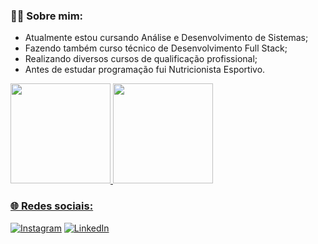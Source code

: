 ### 🤵🏻 Sobre mim:
* Atualmente estou cursando Análise e Desenvolvimento de Sistemas;
* Fazendo também curso técnico de Desenvolvimento Full Stack;
* Realizando diversos cursos de qualificação profissional;
* Antes de estudar programação fui Nutricionista Esportivo.

<div>
<a href="https://github.com/fabiopdidio">
<img height="160em" src="https://github-readme-stats.vercel.app/api/top-langs/?username=fabiopdidio&layout=compact&langs_count=7&theme=dracula"/>
<img height="160em" src="https://github-readme-stats.vercel.app/api?username=fabiopdidio&show_icons=true&theme=dracula&include_all_commits=true&count_private=true"/>

</div>

### 🌐 Redes sociais: 
[![Instagram](https://img.shields.io/badge/Instagram-%23E4405F.svg?logo=Instagram&logoColor=white)](https://www.instagram.com/fabiopdidio/) [![LinkedIn](https://img.shields.io/badge/LinkedIn-%230077B5.svg?logo=linkedin&logoColor=white)](https://br.linkedin.com/in/fabiopdidio) 
